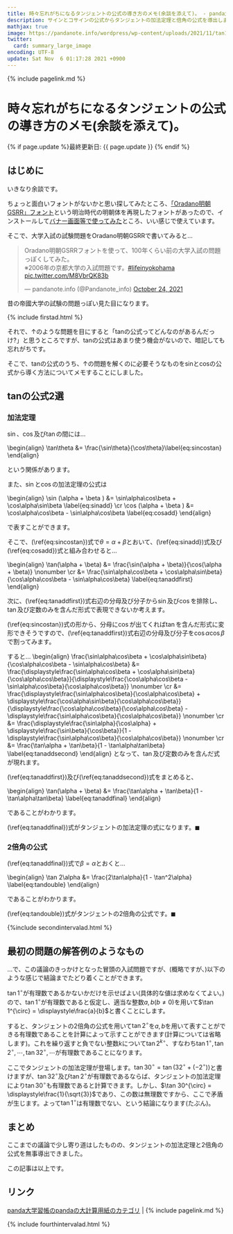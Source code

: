 ```yaml
---
title: 時々忘れがちになるタンジェントの公式の導き方のメモ(余談を添えて)。 - panda大学習帳外伝
description: サインとコサインの公式からタンジェントの加法定理と倍角の公式を導出します。
mathjax: true
image: https://pandanote.info/wordpress/wp-content/uploads/2021/11/tan1_rational_number.png
twitter: 
  card: summary_large_image
encoding: UTF-8
update: Sat Nov  6 01:17:28 2021 +0900
---
```

{% include pagelink.md %}
# 時々忘れがちになるタンジェントの公式の導き方のメモ(余談を添えて)。
{% if page.update %}最終更新日: {{ page.update }} {% endif %}
## はじめに
いきなり余談です。

ちょっと面白いフォントがないかと思い探してみたところ、[「Oradano明朝GSRR」フォント](http://www.asahi-net.or.jp/~sd5a-ucd/freefonts/Oradano-Mincho/)という明治時代の明朝体を再現したフォントがあったので、インストールして[バナー画面等で使ってみた](https://vsse.pandanote.info/)ところ、いい感じで使えています。

そこで、大学入試の試験問題をOradano明朝GSRRで書いてみると…

<blockquote class="twitter-tweet"><p lang="ja" dir="ltr">Oradano明朝GSRRフォントを使って、100年くらい前の大学入試の問題っぽくしてみた。<br>※2006年の京都大学の入試問題です。<a href="https://twitter.com/hashtag/lifeinyokohama?src=hash&amp;ref_src=twsrc%5Etfw">#lifeinyokohama</a> <a href="https://t.co/M8VbrQK83b">pic.twitter.com/M8VbrQK83b</a></p>&mdash; pandanote.info (@Pandanote_info) <a href="https://twitter.com/Pandanote_info/status/1452417042955390980?ref_src=twsrc%5Etfw">October 24, 2021</a></blockquote> <script async src="https://platform.twitter.com/widgets.js" charset="utf-8"></script>

昔の帝國大学の試験の問題っぽい見た目になります。

{% include firstad.html %}

それで、↑のような問題を目にすると「tanの公式ってどんなのがあるんだっけ?」と思うところですが、tanの公式はあまり使う機会がないので、暗記しても忘れがちです。

そこで、tanの公式のうち、↑の問題を解くのに必要そうなものをsinとcosの公式から導く方法についてメモすることにしました。

## tanの公式2選
### 加法定理
$\sin$、$\cos$及び$\tan$の間には…

\begin{align}
\tan\theta &= \frac{\sin\theta}{\cos\theta}\label{eq:sincostan}
\end{align}

という関係があります。

また、$\sin$と$\cos$の加法定理の公式は

\begin{align}
\sin (\alpha + \beta ) &= \sin\alpha\cos\beta + \cos\alpha\sin\beta \label{eq:sinadd} \cr
\cos (\alpha + \beta ) &= \cos\alpha\cos\beta - \sin\alpha\cos\beta \label{eq:cosadd}
\end{align}

で表すことができます。

そこで、(\ref{eq:sincostan})式で$\theta = \alpha + \beta$とおいて、(\ref{eq:sinadd})式及び(\ref{eq:cosadd})式と組み合わせると…

\begin{align}
\tan(\alpha + \beta) &= \frac{\sin(\alpha + \beta)}{\cos(\alpha + \beta)} \nonumber \cr
&= \frac{\sin\alpha\cos\beta + \cos\alpha\sin\beta}{\cos\alpha\cos\beta - \sin\alpha\cos\beta} \label{eq:tanaddfirst}
\end{align}

次に、(\ref{eq:tanaddfirst})式右辺の分母及び分子から$\sin$及び$\cos$を排除し、$\tan$及び定数のみを含んだ形式で表現できないか考えます。

(\ref{eq:sincostan})式の形から、分母に$\cos$が出てくれば$\tan$を含んだ形式に変形できそうですので、(\ref{eq:tanaddfirst})式右辺の分母及び分子を$\cos\alpha\cos\beta$で割ってみます。

すると…
\begin{align}
\frac{\sin\alpha\cos\beta + \cos\alpha\sin\beta}{\cos\alpha\cos\beta - \sin\alpha\cos\beta} &= \frac{\displaystyle\frac{\sin\alpha\cos\beta + \cos\alpha\sin\beta}{\cos\alpha\cos\beta}}{\displaystyle\frac{\cos\alpha\cos\beta - \sin\alpha\cos\beta}{\cos\alpha\cos\beta}} \nonumber \cr
&= \frac{\displaystyle\frac{\sin\alpha\cos\beta}{\cos\alpha\cos\beta} + \displaystyle\frac{\cos\alpha\sin\beta}{\cos\alpha\cos\beta}}{\displaystyle\frac{\cos\alpha\cos\beta}{\cos\alpha\cos\beta} - \displaystyle\frac{\sin\alpha\cos\beta}{\cos\alpha\cos\beta}} \nonumber \cr 
&= \frac{\displaystyle\frac{\sin\alpha}{\cos\alpha} + \displaystyle\frac{\sin\beta}{\cos\beta}}{1 - \displaystyle\frac{\sin\alpha\cos\beta}{\cos\alpha\cos\beta}} \nonumber \cr 
&= \frac{\tan\alpha + \tan\beta}{1 - \tan\alpha\tan\beta} \label{eq:tanaddsecond}
\end{align}
となって、$\tan$及び定数のみを含んだ式が現れます。

(\ref{eq:tanaddfirst})及び(\ref{eq:tanaddsecond})式をまとめると、

\begin{align}
\tan(\alpha + \beta) &= \frac{\tan\alpha + \tan\beta}{1 - \tan\alpha\tan\beta} \label{eq:tanaddfinal}
\end{align}

であることがわかります。

(\ref{eq:tanaddfinal})式がタンジェントの加法定理の式になります。$\blacksquare$
### 2倍角の公式
(\ref{eq:tanaddfinal})式で$\beta = \alpha$とおくと…

\begin{align}
\tan 2\alpha &= \frac{2\tan\alpha}{1 - \tan^2\alpha} \label{eq:tandouble}
\end{align}

であることがわかります。

(\ref{eq:tandouble})式がタンジェントの2倍角の公式です。$\blacksquare$

{%include secondintervalad.html %}

## 最初の問題の解答例のようなもの
…で、この議論のきっかけとなった冒頭の入試問題ですが、(概略ですが、)以下のような感じで結論までたどり着くことができます。

$\tan 1^{\circ}$が有理数であるかないかだけを示せばよい(具体的な値は求めなくてよい。)ので、$\tan 1^{\circ}$が有理数であると仮定し、適当な整数$a,b(b \neq 0)$を用いて$\tan 1^{\circ} = \displaystyle\frac{a}{b}$と書くことにします。

すると、タンジェントの2倍角の公式を用いて$\tan 2^{\circ}$を$a,b$を用いて表すことができる有理数であることを計算によって示すことができます(計算については省略します)。これを繰り返すと負でない整数$k$について$\tan 2^k{}^{\circ}$、すなわち$\tan 1^{\circ}, \tan 2^{\circ}, \cdots, \tan 32^{\circ}, \cdots$が有理数であることになります。

ここでタンジェントの加法定理が登場します。$\tan 30^{\circ} = \tan (32^{\circ}+(-2^{\circ}))$と書けますが、$\tan 32^{\circ}$及び$\tan 2^{\circ}$が有理数であるならば、タンジェントの加法定理により$\tan 30^{\circ}$も有理数であると計算できます。しかし、$\tan 30^{\circ} = \displaystyle\frac{1}{\sqrt{3}}$であり、この数は無理数ですから、ここで矛盾が生じます。よって$\tan 1^{\circ}$は有理数でない、という結論になります(たぶん)。

## まとめ
ここまでの議論で少し寄り道はしたものの、タンジェントの加法定理と2倍角の公式を無事導出できました。

この記事は以上です。

## リンク
[panda大学習帳のpandaの大計算用紙のカテゴリ](https://pandanote.info/?cat=13) \| {% include pagelink.md %}

{% include fourthintervalad.html %}
